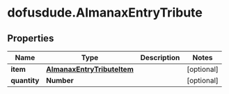 # dofusdude.AlmanaxEntryTribute

## Properties

Name | Type | Description | Notes
------------ | ------------- | ------------- | -------------
**item** | [**AlmanaxEntryTributeItem**](AlmanaxEntryTributeItem.md) |  | [optional] 
**quantity** | **Number** |  | [optional] 


